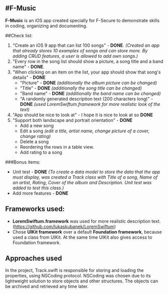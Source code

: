 #F-Music
--------
__F-Music__ is an iOS app created specially for F-Secure to demonstrate skills in coding, organizing and documenting.

##Check list:

1. "Create an iOS 9 app that can list 100 songs" - __DONE__.  _(Created an app that already stores 10 examples of songs and can store more. By adding CRUD features, a user is allowed to add own songs.)_
2. "Every row in the song list should show a picture, a song title and a band name" - __DONE__.
3. "When clicking on an item on the list, your app should show that song's details" - __DONE__
   * "Picture" - __DONE__ _(additionally the album picture can be changed)_
   * "Title" - __DONE__ _(additionally the song title can be changed)_
   * "Band name" - __DONE__ _(additionally the band name can be changed)_
   * "A randomly generated description text (200 characters long)" - __DONE__ _(used LoremSwiftum.framework for more realistic look of the text)_
4. "App should be nice to look at" - I hope it is nice to look at so __DONE__
5. "Support both landscape and portrait orientation" - __DONE__
   * Add a new song
   * Edit a song _(edit a title, artist name, change picture of a cover, change rating)_
   * Delete a song
   * Reordering the rows in a table view.
   * Add rating to a song

###Bonus items:
   * Unit test - __DONE__ _(To create a data model to store the data that the app must display, was created a Track class with Title of a song, Name of an artist, Rating, Cover of the album and Description. Unit test was added to test this class.)_
   * Add more features - __DONE__ 

Frameworks used:
----------------

   * __LoremSwiftum.framework__ was used for more realistic description text. (https://github.com/lukaskubanek/LoremSwiftum)
   * Chose __UIKit framework__ over a default __Foundation framework__, because used a class from UIKit. At the same time UIKit also gives access to Foundation framework.



Approaches used
---------------

In the project, Track.swift is responsible for storing and loading the properties, using NSCoding protocol. NSCoding was chosen due to its lightweight solution to store objects and other structures. The objects can be archived and retrieved any time later.
